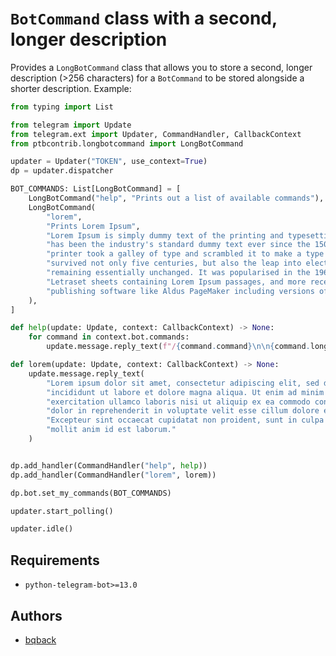 # `BotCommand` class with a second, longer description

Provides a `LongBotCommand` class that allows you to store a second, longer description (>256 characters) for a `BotCommand` to be stored alongside a shorter description.
Example:

```python
from typing import List

from telegram import Update
from telegram.ext import Updater, CommandHandler, CallbackContext
from ptbcontrib.longbotcommand import LongBotCommand

updater = Updater("TOKEN", use_context=True)
dp = updater.dispatcher

BOT_COMMANDS: List[LongBotCommand] = [
    LongBotCommand("help", "Prints out a list of available commands"),
    LongBotCommand(
        "lorem",
        "Prints Lorem Ipsum",
        "Lorem Ipsum is simply dummy text of the printing and typesetting industry. Lorem Ipsum "
		"has been the industry's standard dummy text ever since the 1500s, when an unknown "
		"printer took a galley of type and scrambled it to make a type specimen book. It has "
		"survived not only five centuries, but also the leap into electronic typesetting, "
		"remaining essentially unchanged. It was popularised in the 1960s with the release of "
		"Letraset sheets containing Lorem Ipsum passages, and more recently with desktop "
		"publishing software like Aldus PageMaker including versions of Lorem Ipsum.",
    ),
]

def help(update: Update, context: CallbackContext) -> None:
    for command in context.bot.commands:
        update.message.reply_text(f"/{command.command}\n\n{command.long_description}")

def lorem(update: Update, context: CallbackContext) -> None:
    update.message.reply_text(
		"Lorem ipsum dolor sit amet, consectetur adipiscing elit, sed do eiusmod tempor "
		"incididunt ut labore et dolore magna aliqua. Ut enim ad minim veniam, quis nostrud "
		"exercitation ullamco laboris nisi ut aliquip ex ea commodo consequat. Duis aute irure "
		"dolor in reprehenderit in voluptate velit esse cillum dolore eu fugiat nulla pariatur. "
		"Excepteur sint occaecat cupidatat non proident, sunt in culpa qui officia deserunt "
		"mollit anim id est laborum."
	)


dp.add_handler(CommandHandler("help", help))
dp.add_handler(CommandHandler("lorem", lorem))

dp.bot.set_my_commands(BOT_COMMANDS)

updater.start_polling()

updater.idle()

```

## Requirements

*   `python-telegram-bot>=13.0`

## Authors

*   [bqback](https://github.com/bqback)
